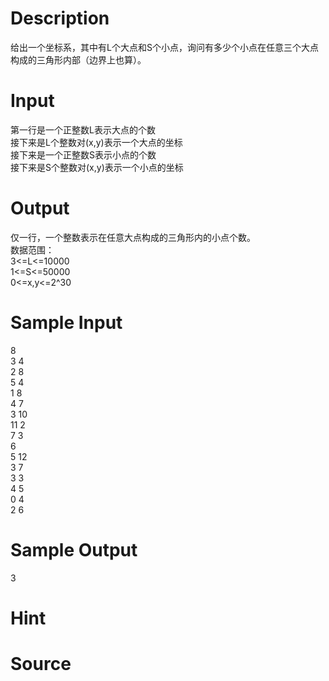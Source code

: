 
# Description

<div class="content"><div>给出一个坐标系，其中有L个大点和S个小点，询问有多少个小点在任意三个大点构成的三角形内部（边界上也算）。</div>
<p></p></div>

# Input

<div class="content"><div>第一行是一个正整数L表示大点的个数</div>
<div>接下来是L个整数对(x,y)表示一个大点的坐标</div>
<div>接下来是一个正整数S表示小点的个数</div>
<div>接下来是S个整数对(x,y)表示一个小点的坐标</div>
<p></p></div>

# Output

<div class="content"><div>仅一行，一个整数表示在任意大点构成的三角形内的小点个数。</div>
<div>数据范围：</div>
<div>3&lt;=L&lt;=10000</div>
<div>1&lt;=S&lt;=50000</div>
<div>0&lt;=x,y&lt;=2^30</div>
<p></p></div>

# Sample Input

<div class="content"><span class="sampledata">8<br/>
3 4<br/>
2 8<br/>
5 4<br/>
1 8<br/>
4 7<br/>
3 10<br/>
11 2<br/>
7 3<br/>
6<br/>
5 12<br/>
3 7<br/>
3 3<br/>
4 5<br/>
0 4<br/>
2 6</span></div>

# Sample Output

<div class="content"><span class="sampledata">3<br/>
</span></div>

# Hint

<div class="content"><p></p></div>

# Source

<div class="content"><p><a href="problemset.php?search="></a></p></div>


